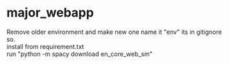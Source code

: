 # major_webapp
Remove older environment and make new one name it "env" its in gitignore so.  
install from requirement.txt  
run "python -m spacy download en_core_web_sm"  
